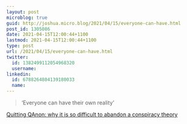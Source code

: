 ```yaml
---
layout: post
microblog: true
guid: http://joshua.micro.blog/2021/04/15/everyone-can-have.html
post_id: 1305086
date: 2021-04-15T12:00:44+1100
lastmod: 2021-04-15T12:00:44+1100
type: post
url: /2021/04/15/everyone-can-have.html
twitter:
  id: 1382499112054968320
  username: 
linkedin:
  id: 6788264804139180033
  name: 
---
```

> ‘Everyone can have their own reality’

[Quitting QAnon: why it is so difficult to abandon a conspiracy theory](https://www.ft.com/content/5715176a-03b3-4ee9-a857-c50298ffe9da)
